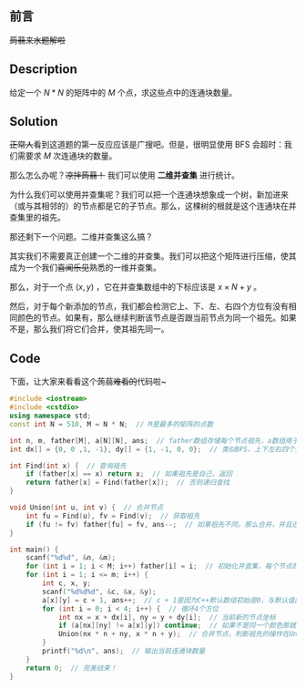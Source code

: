 ## 前言

~~蒟蒻来水题解啦~~

## Description

给定一个 $N * N$ 的矩阵中的 $M$ 个点，求这些点中的连通块数量。

## Solution

~~正常人~~看到这道题的第一反应应该是广搜吧。但是，很明显使用 BFS 会超时：我们需要求 $M$ 次连通块的数量。

那么怎么办呢？~~凉拌蒟蒻！~~ 我们可以使用 **二维并查集** 进行统计。

为什么我们可以使用并查集呢？我们可以把一个连通块想象成一个树，新加进来（或与其相邻的）的节点都是它的子节点。那么，这棵树的根就是这个连通块在并查集里的祖先。

那还剩下一个问题。二维并查集这么搞？

其实我们不需要真正创建一个二维的并查集。我们可以把这个矩阵进行压缩，使其成为一个我们~~喜闻乐见~~熟悉的一维并查集。

那么，对于一个点 $(x, y)$ ，它在并查集数组中的下标应该是 $x \times N + y$ 。

然后，对于每个新添加的节点，我们都会检测它上、下、左、右四个方位有没有相同颜色的节点。如果有，那么继续判断该节点是否跟当前节点为同一个祖先。如果不是，那么我们将它们合并，使其祖先同一。

## Code

下面，让大家来看看这个蒟蒻~~难看的~~代码啦~

```cpp
#include <iostream>
#include <cstdio>
using namespace std;
const int N = 510, M = N * N;  // M是最多的矩阵的点数

int n, m, father[M], a[N][N], ans;  // father数组存储每个节点祖先，a数组用于存储每个节点的颜色，ans变量为当前连通块的数量
int dx[] = {0, 0 ,1, -1}, dy[] = {1, -1, 0, 0};  // 类似BFS，上下左右四个点的偏移量

int Find(int x) {  // 查询祖先
    if (father[x] == x) return x;  // 如果祖先是自己，返回
    return father[x] = Find(father[x]);  // 否则递归查找
}

void Union(int u, int v) {  // 合并节点
    int fu = Find(u), fv = Find(v);  // 获取祖先
    if (fu != fv) father[fu] = fv, ans--;  // 如果祖先不同，那么合并，并且连通块数量 - 1
}

int main() {
    scanf("%d%d", &n, &m);
    for (int i = 1; i < M; i++) father[i] = i;  // 初始化并查集，每个节点的祖先都是自己（即默认有M个连通块）
    for (int i = 1; i <= m; i++) {
        int c, x, y;
        scanf("%d%d%d", &c, &x, &y);
        a[x][y] = c + 1, ans++;  // c + 1是因为C++默认数组初始是0，与默认值区分开
        for (int i = 0; i < 4; i++) {  // 循环4个方位
            int nx = x + dx[i], ny = y + dy[i];  // 当前新的节点坐标
            if (a[nx][ny] != a[x][y]) continue;  // 如果不是同一个颜色那就没必要合并了
            Union(nx * n + ny, x * n + y);  // 合并节点，判断祖先的操作在Union函数里
        }
        printf("%d\n", ans);  // 输出当前连通块数量
    }
    return 0;  // 完美结束！
}
```